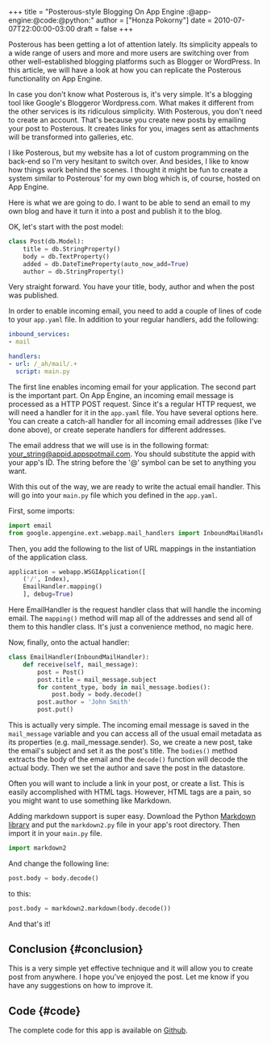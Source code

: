 +++
title = "Posterous-style Blogging On App Engine   :@app-engine:@code:@python:"
author = ["Honza Pokorny"]
date = 2010-07-07T22:00:00-03:00
draft = false
+++

Posterous has been getting a lot of attention lately. Its simplicity appeals to
a wide range of users and more and more users are switching over from other
well-established blogging platforms such as Blogger or WordPress. In this
article, we will have a look at how you can replicate the Posterous
functionality on App Engine.

In case you don't know what Posterous is, it's very simple. It's a blogging
tool like Google's Bloggeror Wordpress.com. What makes it different from the
other services is its ridiculous simplicity. With Posterous, you don't need to
create an account. That's because you create new posts by emailing your post to
Posterous. It creates links for you, images sent as attachments will be
transformed into galleries, etc.

I like Posterous, but my website has a lot of custom programming on the
back-end so I'm very hesitant to switch over. And besides, I like to know how
things work behind the scenes. I thought it might be fun to create a system
similar to Posterous' for my own blog which is, of course, hosted on App
Engine.

Here is what we are going to do. I want to be able to send an email to my own
blog and have it turn it into a post and publish it to the blog.

OK, let's start with the post model:

```python
class Post(db.Model):
    title = db.StringProperty()
    body = db.TextProperty()
    added = db.DateTimeProperty(auto_now_add=True)
    author = db.StringProperty()
```

Very straight forward. You have your title, body, author and when the post was
published.

In order to enable incoming email, you need to add a couple of lines of code to
your `app.yaml` file. In addition to your regular handlers, add the
following:

```yaml
inbound_services:
- mail

handlers:
- url: /_ah/mail/.+
  script: main.py
```

The first line enables incoming email for your application. The second part is
the important part. On App Engine, an incoming email message is processed as a
HTTP POST request. Since it's a regular HTTP request, we will need a handler
for it in the `app.yaml` file. You have several options here. You can create
a catch-all handler for all incoming email addresses (like I've done above), or
create seperate handlers for different addresses.

The email address that we will use is in the following format:
[your\_string@appid.appspotmail.com](mailto:your%5Fstring@appid.appspotmail.com). You should substitute the appid with your
app's ID. The string before the '@' symbol can be set to anything you want.

With this out of the way, we are ready to write the actual email handler. This
will go into your `main.py` file which you defined in the `app.yaml`.

First, some imports:

```python
import email
from google.appengine.ext.webapp.mail_handlers import InboundMailHandler
```

Then, you add the following to the list of URL mappings in the instantiation of
the application class.

```python
application = webapp.WSGIApplication([
    ('/', Index),
    EmailHandler.mapping()
    ], debug=True)
```

Here EmailHandler is the request handler class that will handle the incoming
email. The `mapping()` method will map all of the addresses and send all of
them to this handler class. It's just a convenience method, no magic here.

Now, finally, onto the actual handler:

```python
class EmailHandler(InboundMailHandler):
    def receive(self, mail_message):
        post = Post()
        post.title = mail_message.subject
        for content_type, body in mail_message.bodies():
            post.body = body.decode()
        post.author = 'John Smith'
        post.put()
```

This is actually very simple. The incoming email message is saved in the
`mail_message` variable and you can access all of the usual email metadata as
its properties (e.g. mail\_message.sender). So, we create a new post, take the
email's subject and set it as the post's title. The `bodies()` method
extracts the body of the email and the `decode()` function will decode the
actual body. Then we set the author and save the post in the datastore.

Often you will want to include a link in your post, or create a list. This is
easily accomplished with HTML tags. However, HTML tags are a pain, so you might
want to use something like Markdown.

Adding markdown support is super easy. Download the Python
[Markdown library](http://code.google.com/p/python-markdown2/) and put the `markdown2.py` file in your app's root
directory. Then import it in your `main.py` file.

```python
import markdown2
```

And change the following line:

```python
post.body = body.decode()
```

to this:

```python
post.body = markdown2.markdown(body.decode())
```

And that's it!


## Conclusion {#conclusion}

This is a very simple yet effective technique and it will allow you to create
post from anywhere. I hope you've enjoyed the post. Let me know if you have any
suggestions on how to improve it.


## Code {#code}

The complete code for this app is available on [Github](https://github.com/honza/Posterous-App-Engine).
